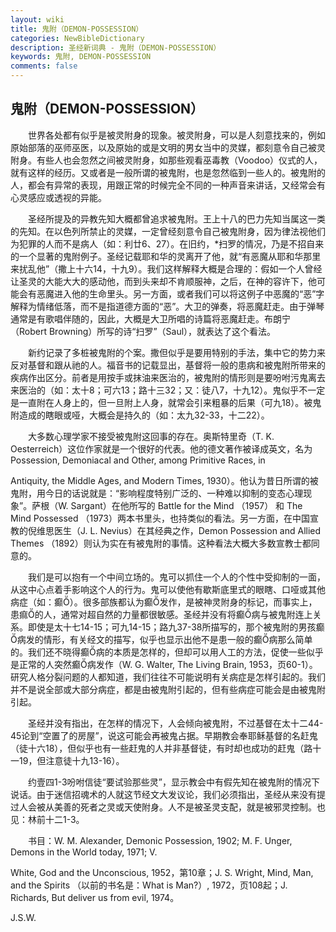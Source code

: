 ```yaml
---
layout: wiki
title: 鬼附（DEMON-POSSESSION）
categories: NewBibleDictionary
description: 圣经新词典 - 鬼附（DEMON-POSSESSION）
keywords: 鬼附, DEMON-POSSESSION
comments: false
---
```


## 鬼附（DEMON-POSSESSION）

　　世界各处都有似乎是被灵附身的现象。被灵附身，可以是人刻意找来的，例如原始部落的巫师巫医，以及原始的或是文明的男女当中的灵媒，都刻意令自己被灵附身。有些人也会忽然之间被灵附身，如那些观看巫毒教（Voodoo）仪式的人，就有这样的经历。又或者是一般所谓的被鬼附，也是忽然临到一些人的。被鬼附的人，都会有异常的表现，用跟正常的时候完全不同的一种声音来讲话，又经常会有心灵感应或透视的异能。

　　圣经所提及的异教先知大概都曾追求被鬼附。王上十八的巴力先知当属这一类的先知。在以色列所禁止的灵媒，一定曾经刻意令自己被鬼附身，因为律法视他们为犯罪的人而不是病人（如：利廿6、27）。在旧约，*扫罗的情况，乃是不招自来的一个显著的鬼附例子。圣经记载耶和华的灵离开了他，就“有恶魔从耶和华那里来扰乱他”（撒上十六14，十九9）。我们这样解释大概是合理的：假如一个人曾经让圣灵的大能大大的感动他，而到头来却不肯顺服神，之后，在神的容许下，他可能会有恶魔进入他的生命里头。另一方面，或者我们可以将这例子中恶魔的“恶”字解释为情绪低落，而不是指道德方面的“恶”。大卫的弹奏，将恶魔赶走。由于弹琴通常是有歌唱伴随的，因此，大概是大卫所唱的诗篇将恶魔赶走。布朗宁（Robert Browning）所写的诗“扫罗”（Saul），就表达了这个看法。

　　新约记录了多桩被鬼附的个案。撒但似乎是要用特别的手法，集中它的势力来反对基督和跟从祂的人。福音书的记载显出，基督将一般的患病和被鬼附所带来的疾病作出区分。前者是用按手或抹油来医治的，被鬼附的情形则是要吩咐污鬼离去来医治的（如：太十8；可六13；路十三32；又：徒八7，十九12）。鬼似乎不一定是一直附在人身上的，但一旦附上人身，就常会引来粗暴的后果（可九18）。被鬼附造成的瞎眼或哑，大概会是持久的（如：太九32-33，十二22）。

　　大多数心理学家不接受被鬼附这回事的存在。奥斯特里奇（T. K. Oesterreich）这位作家就是一个很好的代表。他的德文著作被译成英文，名为 Possession, Demoniacal and Other, among Primitive Races, in

Antiquity, the Middle Ages, and Modern Times, 1930）。他认为昔日所谓的被鬼附，用今日的话说就是：“影响程度特别广泛的、一种难以抑制的变态心理现象”。萨根（W. Sargant）在他所写的 Battle for the Mind （1957） 和 The Mind Possessed （1973）两本书里头，也持类似的看法。另一方面，在中国宣教的倪维思医生（J. L. Nevius）在其经典之作，Demon Possession and Allied Themes （1892）则认为实在有被鬼附的事情。这种看法大概大多数宣教士都同意的。

　　我们是可以抱有一个中间立场的。鬼可以抓住一个人的个性中受抑制的一面，从这中心点着手影响这个人的行为。鬼可以使他有歇斯底里式的眼瞎、口哑或其他病症（如：癫）。很多部族都认为癫发作，是被神灵附身的标记，而事实上，患痲的人，通常对超自然的力量都很敏感。圣经并没有将癫病与被鬼附连上关系。即使是太十七14-15；可九14-15；路九37-38所描写的，那个被鬼附的男孩癫病发的情形，有关经文的描写，似乎也显示出他不是患一般的癫病那么简单的。我们还不晓得癫病的本质是怎样的，但却可以用人工的方法，促使一些似乎是正常的人突然癫病发作（W. G. Walter, The Living Brain, 1953，页60-1）。研究人格分裂问题的人都知道，我们往往不可能说明有关病症是怎样引起的。我们并不是说全部或大部分病症，都是由被鬼附引起的，但有些病症可能会是由被鬼附引起。

　　圣经并没有指出，在怎样的情况下，人会倾向被鬼附，不过基督在太十二44-45论到“空置了的房屋”，说这可能会再被鬼占据。早期教会奉耶稣基督的名赶鬼（徒十六18），但似乎也有一些赶鬼的人并非基督徒，有时却也成功的赶鬼（路十一19，但注意徒十九13-16）。

　　约壹四1-3吩咐信徒“要试验那些灵”，显示教会中有假先知在被鬼附的情况下说话。由于迷信招魂术的人就这节经文大发议论，我们必须指出，圣经从来没有提过人会被从美善的死者之灵或天使附身。人不是被圣灵支配，就是被邪灵控制。也见：林前十二1-3。

　　书目：W. M. Alexander, Demonic Possession, 1902; M. F. Unger, Demons in the World today, 1971; V.

White, God and the Unconscious, 1952，第10章；J. S. Wright, Mind, Man, and the Spirits （以前的书名是：What is Man?）, 1972，页108起；J. Richards, But deliver us from evil, 1974。

J.S.W.








